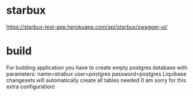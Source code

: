 # starbux

https://starbux-test-app.herokuapp.com/api/starbux/swagger-ui/

# build

For building application you have to create empty postgres database with parameters:
name=strabux
user=postgres
password=postgres
Liquibase changesets will automatically create all tables needed
(I am sorry for this extra configuration)
